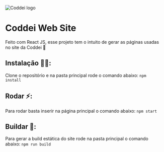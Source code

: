![Coddei logo](https://camo.githubusercontent.com/d9f162797a3d1da43367fcdf3ab48c887a527a8f/68747470733a2f2f692e696d6775722e636f6d2f3033624368326c2e706e67)
# Coddei Web Site
Feito com React JS, esse projeto tem o intuito de gerar as páginas usadas no site da Coddei 🌠

## Instalação 👩‍💻:
Clone o repositório e na pasta principal rode o comando abaixo:
`npm install`

## Rodar ⚡:
Para rodar basta inserir na página principal o comando abaixo:
`npm start`

## Buildar 🔧:
Para gerar a build estática do site rode na pasta principal o comando abaixo:
`npm run build`
